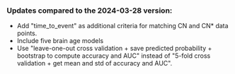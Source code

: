 ### Updates compared to the 2024-03-28 version:
- Add "time_to_event" as additional criteria for matching CN and CN* data points.
- Include five brain age models
- Use "leave-one-out cross validation + save predicted probability + bootstrap to compute accuracy and AUC" 
instead of "5-fold cross validation + get mean and std of accuracy and AUC".